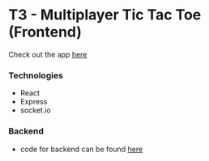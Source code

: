 # T3 - Multiplayer Tic Tac Toe (Frontend)
Check out the app [here](https://t3.surge.sh)

### Technologies
- React
- Express
- socket.io

### Backend
- code for backend can be found [here](https://github.com/rdp-jr/t3-server)
